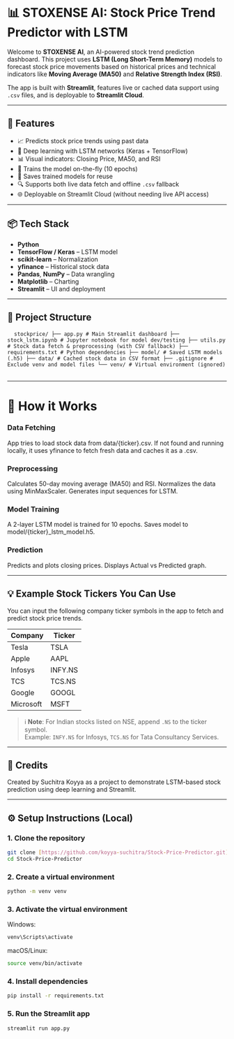 # 📊 STOXENSE AI: Stock Price Trend Predictor with LSTM

Welcome to **STOXENSE AI**, an AI-powered stock trend prediction dashboard. This project uses **LSTM (Long Short-Term Memory)** models to forecast stock price movements based on historical prices and technical indicators like **Moving Average (MA50)** and **Relative Strength Index (RSI)**.

The app is built with **Streamlit**, features live or cached data support using `.csv` files, and is deployable to **Streamlit Cloud**.

---

## 🚀 Features

- 📈 Predicts stock price trends using past data
- 🤖 Deep learning with LSTM networks (Keras + TensorFlow)
- 📊 Visual indicators: Closing Price, MA50, and RSI
- 🧠 Trains the model on-the-fly (10 epochs)
- 💾 Saves trained models for reuse
- 🔍 Supports both live data fetch and offline `.csv` fallback
- 🌐 Deployable on Streamlit Cloud (without needing live API access)

---

## 📦 Tech Stack

- **Python**
- **TensorFlow / Keras** – LSTM model
- **scikit-learn** – Normalization
- **yfinance** – Historical stock data
- **Pandas**, **NumPy** – Data wrangling
- **Matplotlib** – Charting
- **Streamlit** – UI and deployment

---

## 📁 Project Structure
<pre> <code> stockprice/ ├── app.py # Main Streamlit dashboard ├── stock_lstm.ipynb # Jupyter notebook for model dev/testing ├── utils.py # Stock data fetch & preprocessing (with CSV fallback) ├── requirements.txt # Python dependencies ├── model/ # Saved LSTM models (.h5) ├── data/ # Cached stock data in CSV format ├── .gitignore # Exclude venv and model files └── venv/ # Virtual environment (ignored) </code> </pre>
---
# 📌 How it Works
### Data Fetching
App tries to load stock data from data/{ticker}.csv.
If not found and running locally, it uses yfinance to fetch fresh data and caches it as a .csv.
### Preprocessing
Calculates 50-day moving average (MA50) and RSI.
Normalizes the data using MinMaxScaler.
Generates input sequences for LSTM.
### Model Training
A 2-layer LSTM model is trained for 10 epochs.
Saves model to model/{ticker}_lstm_model.h5.
### Prediction
Predicts and plots closing prices.
Displays Actual vs Predicted graph.

---
## 💡 Example Stock Tickers You Can Use

You can input the following company ticker symbols in the app to fetch and predict stock price trends.

| Company     | Ticker   |
|-------------|----------|
| Tesla       | TSLA     |
| Apple       | AAPL     |
| Infosys     | INFY.NS  |
| TCS         | TCS.NS   |
| Google      | GOOGL    |
| Microsoft   | MSFT     |

> ℹ️ **Note**: For Indian stocks listed on NSE, append `.NS` to the ticker symbol.  
> Example: `INFY.NS` for Infosys, `TCS.NS` for Tata Consultancy Services.
>  
---

## 🤖 Credits
Created by Suchitra Koyya as a project to demonstrate LSTM-based stock prediction using deep learning and Streamlit.

---
## ⚙️ Setup Instructions (Local)

### 1. Clone the repository

```bash
git clone [https://github.com/koyya-suchitra/Stock-Price-Predictor.git](https://github.com/koyya-suchitra/STOXENSE-AI-STOCKS-PREDICTOR.git)
cd Stock-Price-Predictor
```

### 2. Create a virtual environment
```bash
python -m venv venv
```
### 3. Activate the virtual environment
Windows:
```bash
venv\Scripts\activate
```
macOS/Linux:
```bash
source venv/bin/activate
```
### 4. Install dependencies
```bash
pip install -r requirements.txt
```
### 5. Run the Streamlit app
```bash
streamlit run app.py
```
